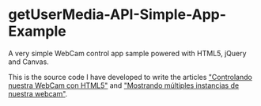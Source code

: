 getUserMedia-API-Simple-App-Example
===================================

 A very simple WebCam control app sample powered with HTML5, jQuery and Canvas.
 
 This is the source code I have developed to write the articles <a href="http://www.eduardocasas.com/blog/07-01-2013/controlando-nuestra-webcam-con-html5">"Controlando nuestra WebCam con HTML5"</a> and <a href="http://www.eduardocasas.com/blog/29-04-2013/mostrando-multiples-instancias-de-nuestra-webcam">"Mostrando múltiples instancias de nuestra webcam"</a>.
